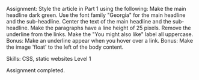 Assignment: Style the article in Part 1 using the following:
Make the main headline dark green.
Use the font family "Georgia" for the main headline and the sub-headline.
Center the text of the main headline and the sub-headline.
Make the paragraphs have a line height of 25 pixels.
Remove the underline from the links.
Make the "You might also like" label all uppercase.
Bonus: Make an underline appear when you hover over a link.
Bonus: Make the image 'float' to the left of the body content.

Skills: CSS, static websites Level 1

Assignment completed.